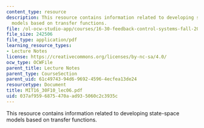 ```yaml
---
content_type: resource
description: This resource contains information related to developing state-space
  models based on transfer functions.
file: /ol-ocw-studio-app/courses/16-30-feedback-control-systems-fall-2010/037af9596875470aad935060c2c3935c_MIT16_30F10_lec06.pdf
file_size: 242506
file_type: application/pdf
learning_resource_types:
- Lecture Notes
license: https://creativecommons.org/licenses/by-nc-sa/4.0/
ocw_type: OCWFile
parent_title: Lecture Notes
parent_type: CourseSection
parent_uid: 61c49743-94d6-9692-4596-4ecfea13de24
resourcetype: Document
title: MIT16_30F10_lec06.pdf
uid: 037af959-6875-470a-ad93-5060c2c3935c
---
```

This resource contains information related to developing state-space models based on transfer functions.